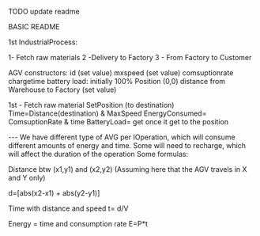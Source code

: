 TODO update readme

BASIC README

1st IndustrialProcess:

1- Fetch raw materials
2 -Delivery to Factory
3 - From Factory to Customer


AGV
constructors:
id (set value)
mxspeed (set value)
comsuptionrate
chargetime
battery load: initially 100%
Position (0,0)
distance from Warehouse to Factory (set value)

1st - Fetch raw material
SetPosition (to destination)
Time=Distance(destination) & MaxSpeed
EnergyConsumed= ComsuptionRate & time
BatteryLoad= get once it get to the position

--- We have different type of AVG per IOperation, which will consume different amounts of energy and time. Some will need to recharge, which will affect the duration of the operation
Some formulas:

Distance btw (x1,y1) and (x2,y2) (Assuming here that the AGV travels in X and Y only)

d=[abs(x2-x1) + abs(y2-y1)]

Time with distance and speed
t= d/V

Energy = time and consumption rate
E=P*t



